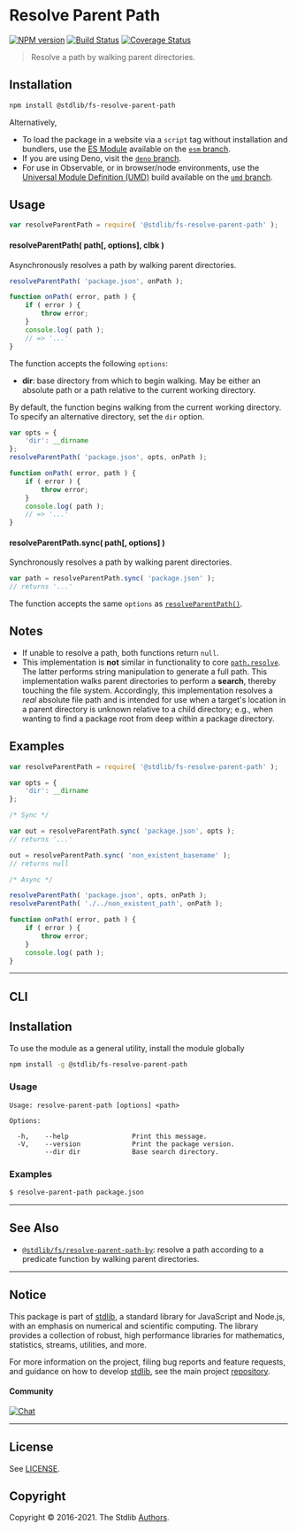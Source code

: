 <!--

@license Apache-2.0

Copyright (c) 2018 The Stdlib Authors.

Licensed under the Apache License, Version 2.0 (the "License");
you may not use this file except in compliance with the License.
You may obtain a copy of the License at

   http://www.apache.org/licenses/LICENSE-2.0

Unless required by applicable law or agreed to in writing, software
distributed under the License is distributed on an "AS IS" BASIS,
WITHOUT WARRANTIES OR CONDITIONS OF ANY KIND, either express or implied.
See the License for the specific language governing permissions and
limitations under the License.

-->

# Resolve Parent Path

[![NPM version][npm-image]][npm-url] [![Build Status][test-image]][test-url] [![Coverage Status][coverage-image]][coverage-url] <!-- [![dependencies][dependencies-image]][dependencies-url] -->

> Resolve a path by walking parent directories.

<section class="installation">

## Installation

```bash
npm install @stdlib/fs-resolve-parent-path
```

Alternatively,

-   To load the package in a website via a `script` tag without installation and bundlers, use the [ES Module][es-module] available on the [`esm` branch][esm-url].
-   If you are using Deno, visit the [`deno` branch][deno-url].
-   For use in Observable, or in browser/node environments, use the [Universal Module Definition (UMD)][umd] build available on the [`umd` branch][umd-url].

</section>

<section class="usage">

## Usage

```javascript
var resolveParentPath = require( '@stdlib/fs-resolve-parent-path' );
```

<a name="resolve-parent-path"></a>

#### resolveParentPath( path\[, options], clbk )

Asynchronously resolves a path by walking parent directories.

```javascript
resolveParentPath( 'package.json', onPath );

function onPath( error, path ) {
    if ( error ) {
        throw error;
    }
    console.log( path );
    // => '...'
}
```

The function accepts the following `options`:

-   **dir**: base directory from which to begin walking. May be either an absolute path or a path relative to the current working directory.

By default, the function begins walking from the current working directory. To specify an alternative directory, set the `dir` option.

```javascript
var opts = {
    'dir': __dirname
};
resolveParentPath( 'package.json', opts, onPath );

function onPath( error, path ) {
    if ( error ) {
        throw error;
    }
    console.log( path );
    // => '...'
}
```

#### resolveParentPath.sync( path\[, options] )

Synchronously resolves a path by walking parent directories.

```javascript
var path = resolveParentPath.sync( 'package.json' );
// returns '...'
```

The function accepts the same `options` as [`resolveParentPath()`](#resolve-parent-path).

</section>

<!-- /.usage -->

<section class="notes">

## Notes

-   If unable to resolve a path, both functions return `null`.
-   This implementation is **not** similar in functionality to core [`path.resolve`][node-core-path-resolve]. The latter performs string manipulation to generate a full path. This implementation walks parent directories to perform a **search**, thereby touching the file system. Accordingly, this implementation resolves a _real_ absolute file path and is intended for use when a target's location in a parent directory is unknown relative to a child directory; e.g., when wanting to find a package root from deep within a package directory. 

</section>

<!-- /.notes -->

<section class="examples">

## Examples

<!-- eslint no-undef: "error" -->

```javascript
var resolveParentPath = require( '@stdlib/fs-resolve-parent-path' );

var opts = {
    'dir': __dirname
};

/* Sync */

var out = resolveParentPath.sync( 'package.json', opts );
// returns '...'

out = resolveParentPath.sync( 'non_existent_basename' );
// returns null

/* Async */

resolveParentPath( 'package.json', opts, onPath );
resolveParentPath( './../non_existent_path', onPath );

function onPath( error, path ) {
    if ( error ) {
        throw error;
    }
    console.log( path );
}
```

</section>

<!-- /.examples -->

* * *

<section class="cli">

## CLI

<section class="installation">

## Installation

To use the module as a general utility, install the module globally

```bash
npm install -g @stdlib/fs-resolve-parent-path
```

</section>

<section class="usage">

### Usage

```text
Usage: resolve-parent-path [options] <path>

Options:

  -h,    --help                Print this message.
  -V,    --version             Print the package version.
         --dir dir             Base search directory.
```

</section>

<!-- /.usage -->

<section class="examples">

### Examples

```bash
$ resolve-parent-path package.json
```

</section>

<!-- /.examples -->

</section>

<!-- /.cli -->

<!-- Section for related `stdlib` packages. Do not manually edit this section, as it is automatically populated. -->

<section class="related">

* * *

## See Also

-   <span class="package-name">[`@stdlib/fs/resolve-parent-path-by`][@stdlib/fs/resolve-parent-path-by]</span><span class="delimiter">: </span><span class="description">resolve a path according to a predicate function by walking parent directories.</span>

</section>

<!-- /.related -->

<!-- Section for all links. Make sure to keep an empty line after the `section` element and another before the `/section` close. -->


<section class="main-repo" >

* * *

## Notice

This package is part of [stdlib][stdlib], a standard library for JavaScript and Node.js, with an emphasis on numerical and scientific computing. The library provides a collection of robust, high performance libraries for mathematics, statistics, streams, utilities, and more.

For more information on the project, filing bug reports and feature requests, and guidance on how to develop [stdlib][stdlib], see the main project [repository][stdlib].

#### Community

[![Chat][chat-image]][chat-url]

---

## License

See [LICENSE][stdlib-license].


## Copyright

Copyright &copy; 2016-2021. The Stdlib [Authors][stdlib-authors].

</section>

<!-- /.stdlib -->

<!-- Section for all links. Make sure to keep an empty line after the `section` element and another before the `/section` close. -->

<section class="links">

[npm-image]: http://img.shields.io/npm/v/@stdlib/fs-resolve-parent-path.svg
[npm-url]: https://npmjs.org/package/@stdlib/fs-resolve-parent-path

[test-image]: https://github.com/stdlib-js/fs-resolve-parent-path/actions/workflows/test.yml/badge.svg
[test-url]: https://github.com/stdlib-js/fs-resolve-parent-path/actions/workflows/test.yml

[coverage-image]: https://img.shields.io/codecov/c/github/stdlib-js/fs-resolve-parent-path/main.svg
[coverage-url]: https://codecov.io/github/stdlib-js/fs-resolve-parent-path?branch=main

<!--

[dependencies-image]: https://img.shields.io/david/stdlib-js/fs-resolve-parent-path.svg
[dependencies-url]: https://david-dm.org/stdlib-js/fs-resolve-parent-path/main

-->

[umd]: https://github.com/umdjs/umd
[es-module]: https://developer.mozilla.org/en-US/docs/Web/JavaScript/Guide/Modules

[deno-url]: https://github.com/stdlib-js/fs-resolve-parent-path/tree/deno
[umd-url]: https://github.com/stdlib-js/fs-resolve-parent-path/tree/umd
[esm-url]: https://github.com/stdlib-js/fs-resolve-parent-path/tree/esm

[chat-image]: https://img.shields.io/gitter/room/stdlib-js/stdlib.svg
[chat-url]: https://gitter.im/stdlib-js/stdlib/

[stdlib]: https://github.com/stdlib-js/stdlib

[stdlib-authors]: https://github.com/stdlib-js/stdlib/graphs/contributors

[stdlib-license]: https://raw.githubusercontent.com/stdlib-js/fs-resolve-parent-path/main/LICENSE

[node-core-path-resolve]: https://nodejs.org/api/path.html#path_path_resolve_paths

<!-- <related-links> -->

[@stdlib/fs/resolve-parent-path-by]: https://github.com/stdlib-js/fs-resolve-parent-path-by

<!-- </related-links> -->

</section>

<!-- /.links -->
